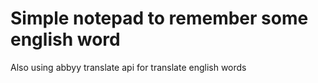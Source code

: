 # Simple notepad to remember some english word

Also using abbyy translate api for translate english words
